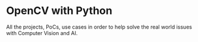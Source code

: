# OpenCV with Python

All the projects, PoCs, use cases in order to help solve the real world issues with Computer Vision and AI.
